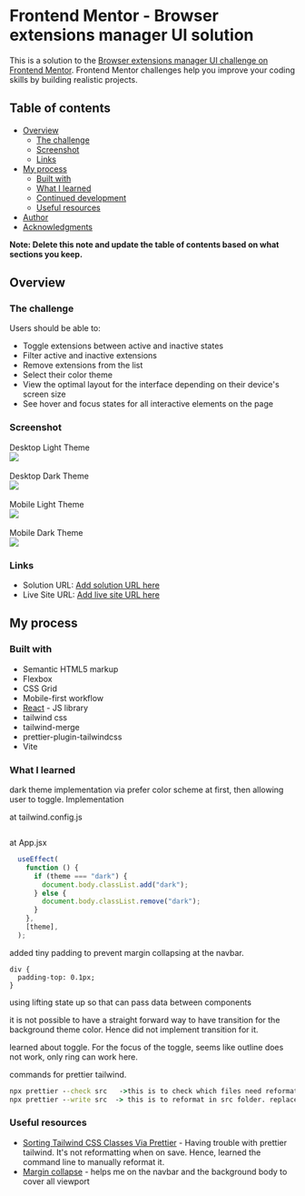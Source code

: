 # Frontend Mentor - Browser extensions manager UI solution

This is a solution to the [Browser extensions manager UI challenge on Frontend Mentor](https://www.frontendmentor.io/challenges/browser-extension-manager-ui-yNZnOfsMAp). Frontend Mentor challenges help you improve your coding skills by building realistic projects.

## Table of contents

- [Overview](#overview)
  - [The challenge](#the-challenge)
  - [Screenshot](#screenshot)
  - [Links](#links)
- [My process](#my-process)
  - [Built with](#built-with)
  - [What I learned](#what-i-learned)
  - [Continued development](#continued-development)
  - [Useful resources](#useful-resources)
- [Author](#author)
- [Acknowledgments](#acknowledgments)

**Note: Delete this note and update the table of contents based on what sections you keep.**

## Overview

### The challenge

Users should be able to:

- Toggle extensions between active and inactive states
- Filter active and inactive extensions
- Remove extensions from the list
- Select their color theme
- View the optimal layout for the interface depending on their device's screen size
- See hover and focus states for all interactive elements on the page

### Screenshot
Desktop Light Theme <br/>
![](./desktop%20Screenshot%202025-07-30%20at%2012-36-08%20Vite%20React.png)
 <br/>
<br/>Desktop Dark Theme <br/>
![](./desktop%20dark%20Screenshot%202025-07-30%20at%2012-36-51%20Vite%20React.png)
 <br/>
<br/>Mobile Light Theme <br/>
![](./mobile%20Screenshot%202025-07-30%20at%2012-37-49%20Vite%20React.png)
 <br/>
<br/>Mobile Dark Theme <br/>
![](./mobile%20dark%20Screenshot%202025-07-30%20at%2012-38-25%20Vite%20React.png)
 <br/>



### Links

- Solution URL: [Add solution URL here](https://your-solution-url.com)
- Live Site URL: [Add live site URL here](https://your-live-site-url.com)

## My process

### Built with

- Semantic HTML5 markup
- Flexbox
- CSS Grid
- Mobile-first workflow
- [React](https://reactjs.org/) - JS library
- tailwind css
- tailwind-merge
- prettier-plugin-tailwindcss
- Vite


### What I learned
dark theme implementation via prefer color scheme at first, then allowing user to toggle. 
Implementation 

at tailwind.config.js
```  darkMode: "selector",
```
at App.jsx
```jsx
  useEffect(
    function () {
      if (theme === "dark") {
        document.body.classList.add("dark");
      } else {
        document.body.classList.remove("dark");
      }
    },
    [theme],
  );

```

added tiny padding to prevent margin collapsing at the navbar.
```
div {
  padding-top: 0.1px;
}

```

using lifting state up so that can pass data between components


it is not possible to have a straight forward way to have transition for the background  theme color. Hence did not implement transition for it. 

learned about toggle. For the focus of the toggle, seems like outline does not work, only ring can work here.



commands for prettier tailwind.
```cmd
npx prettier --check src   ->this is to check which files need reformat in src folder. replace it with . and you it will check for all
npx prettier --write src  -> this is to reformat in src folder. replace it with . and you it will write it for all
```





### Useful resources
- [Sorting Tailwind CSS Classes Via Prettier](https://www.youtube.com/watch?v=_CntOc4hBcg) - Having trouble with prettier tailwind. It's not reformatting when on save. Hence, learned the command line to manually reformat it. 
- [Margin collapse](https://www.joshwcomeau.com/css/rules-of-margin-collapse/) - helps me on the navbar and the background body to cover all viewport



